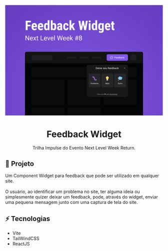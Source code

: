 <img src="./docs/image/Thumbnail.png" alt="NLW Return Impulse by Rockeseat" />
<h1 align="center">Feedback Widget</h1>
<p align="center">Trilha Impulse do Evento Next Level Week Return.</p>

<h2>🚀 Projeto</h2>
Um Component Widget para feedback que pode ser utilizado em qualquer site.

<br />
<br />
O usuário, ao identificar um problema no site, ter alguma ideia ou simplesmente quizer deixar um feedback, pode, através do widget, enviar uma pequena mensagem junto com uma captura de tela do site.

<h2>⚡ Tecnologias</h2>

- Vite
- TailWindCSS
- ReactJS
